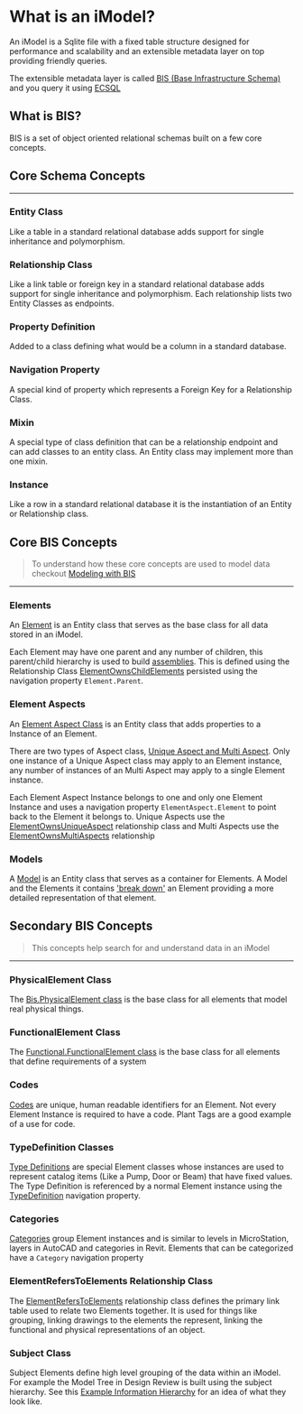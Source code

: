 # What is an iModel?

An iModel is a Sqlite file with a fixed table structure designed for performance and scalability and an extensible metadata layer on top providing friendly queries.

The extensible metadata layer is called [BIS (Base Infrastructure Schema)](https://www.itwinjs.org/bis/) and you query it using [ECSQL](https://www.itwinjs.org/learning/ecsql/)

## What is BIS?

BIS is a set of object oriented relational schemas built on a few core concepts.  

## Core Schema Concepts

_________________

### Entity Class

Like a table in a standard relational database adds support for single inheritance and polymorphism.

### Relationship Class

Like a link table or foreign key in a standard relational database adds support for single inheritance and polymorphism.  Each relationship lists two Entity Classes as endpoints.

### Property Definition

Added to a class defining what would be a column in a standard database.

### Navigation Property

A special kind of property which represents a Foreign Key for a Relationship Class.

### Mixin

A special type of class definition that can be a relationship endpoint and can add classes to an entity class.  An Entity class may implement more than one mixin.

### Instance

Like a row in a standard relational database it is the instantiation of an Entity or Relationship class.

## Core BIS Concepts

 > To understand how these core concepts are used to model data checkout [Modeling with BIS](https://www.itwinjs.org/bis/intro/modeling-with-bis/)

_________________

### Elements

An [Element](https://www.itwinjs.org/bis/intro/element-fundamentals/) is an Entity class that serves as the base class for all data stored in an iModel.

Each Element may have one parent and any number of children, this parent/child hierarchy is used to build [assemblies](https://www.itwinjs.org/bis/intro/element-fundamentals/#assemblies).  This is defined using the Relationship Class [ElementOwnsChildElements](https://www.itwinjs.org/bis/domains/biscore.ecschema/#elementownschildelements) persisted using the navigation property `Element.Parent`.

### Element Aspects

An [Element Aspect Class](https://www.itwinjs.org/bis/intro/elementaspect-fundamentals/) is an Entity class that adds properties to a Instance of an Element.  

There are two types of Aspect class, [Unique Aspect and Multi Aspect](https://www.itwinjs.org/bis/intro/elementaspect-fundamentals/#core-elementaspect-types).  Only one instance of a Unique Aspect class may apply to an Element instance, any number of instances of an Multi Aspect may apply to a single Element instance.

Each Element Aspect Instance belongs to one and only one Element Instance and uses a navigation property `ElementAspect.Element` to point back to the Element it belongs to.  Unique Aspects use the [ElementOwnsUniqueAspect](https://www.itwinjs.org/bis/domains/biscore.ecschema/#elementownsuniqueaspect) relationship class and Multi Aspects use the [ElementOwnsMultiAspects](https://www.itwinjs.org/bis/domains/biscore.ecschema/#elementownsmultiaspects) relationship

### Models

A [Model](https://www.itwinjs.org/bis/intro/model-fundamentals/) is an Entity class that serves as a container for Elements.  A Model and the Elements it contains ['break down'](https://www.itwinjs.org/bis/intro/information-hierarchy/) an Element providing a more detailed representation of that element.

## Secondary BIS Concepts

 > This concepts help search for and understand data in an iModel

_________________

### PhysicalElement Class

The [Bis.PhysicalElement class](https://www.itwinjs.org/bis/intro/physical-models-and-elements/) is the base class for all elements that model real physical things.  

### FunctionalElement Class

The [Functional.FunctionalElement class](https://www.itwinjs.org/bis/intro/functional-models-and-elements/) is the base class for all elements that define requirements of a system

### Codes

[Codes](https://www.itwinjs.org/bis/intro/codes/) are unique, human readable identifiers for an Element.  Not every Element Instance is required to have a code.  Plant Tags are a good example of a use for code.

### TypeDefinition Classes

[Type Definitions](https://www.itwinjs.org/bis/intro/type-definitions/) are special Element classes whose instances are used to represent catalog items (Like a Pump, Door or Beam) that have fixed values.  The Type Definition is referenced by a normal Element instance using the [TypeDefinition](https://www.itwinjs.org/bis/domains/biscore.ecschema/#geometricelement3d) navigation property.

### Categories

[Categories](https://www.itwinjs.org/bis/intro/categories/) group Element instances and is similar to levels in MicroStation, layers in AutoCAD and categories in Revit.  Elements that can be categorized have a `Category` navigation property

### ElementRefersToElements Relationship Class

The [ElementRefersToElements](https://www.itwinjs.org/bis/domains/biscore.ecschema/#elementreferstoelements) relationship class defines the primary link table used to relate two Elements together.  It is used for things like grouping, linking drawings to the elements the represent, linking the functional and physical representations of an object.

### Subject Class

Subject Elements define high level grouping of the data within an iModel.  For example the Model Tree in Design Review is built using the subject hierarchy.  See this [Example Information Hierarchy](https://www.itwinjs.org/bis/intro/information-hierarchy/#example-information-hierarchy) for an idea of what they look like.